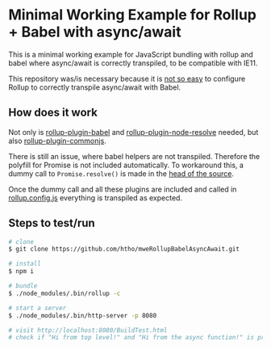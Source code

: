 # Minimal Working Example for Rollup + Babel with async/await

This is a minimal working example for JavaScript bundling with rollup and babel where async/await is correctly transpiled, to be compatible with IE11.

This repository was/is necessary because it is [not so easy](https://github.com/rollup/rollup-plugin-babel/issues/312) to configure Rollup to correctly transpile async/await with Babel.

## How does it work

Not only is [rollup-plugin-babel](https://github.com/rollup/rollup-plugin-babel)
and [rollup-plugin-node-resolve](https://github.com/rollup/rollup-plugin-node-resolve)
needed, but also
[rollup-plugin-commonjs](https://github.com/rollup/rollup-plugin-commonjs).

There is still an issue, where babel helpers are not transpiled. Therefore the polyfill for Promise is not included automatically. To workaround this, a dummy call to `Promise.resolve()` is made in the [head of the source](./src/BuildTest.js).

Once the dummy call and all these plugins are included and called in [rollup.config.js](./rollup.config.js) everything is transpiled as expected.

## Steps to test/run

```sh
# clone
$ git clone https://github.com/htho/mweRollupBabelAsyncAwait.git

# install
$ npm i

# bundle
$ ./node_modules/.bin/rollup -c

# start a server
$ ./node_modules/.bin/http-server -p 8080

# visit http://localhost:8080/BuildTest.html
# check if "Hi from top level!" and "Hi from the async function!" is printed to your console.
```
